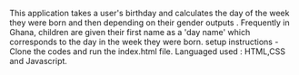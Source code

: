 
This application takes a user's birthday and calculates the day of the week they were born and then depending on their gender outputs . Frequently in Ghana, children are given their first name as a 'day name' which corresponds to the day in the week they were born. setup instructions - Clone the codes and run the index.html file. Languaged used : HTML,CSS and Javascript.